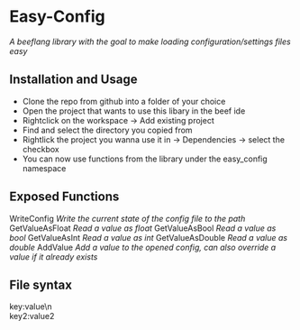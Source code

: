 # Easy-Config
*A beeflang library with the goal to make loading configuration/settings files easy*

## Installation and Usage
- Clone the repo from github into a folder of your choice
- Open the project that wants to use this libary in the beef ide
- Rightclick on the workspace -> Add existing project
- Find and select the directory you copied from
- Rightlick the project you wanna use it in -> Dependencies -> select the checkbox
- You can now use functions from the library under the easy_config namespace

## Exposed Functions

WriteConfig	*Write the current state of the config file to the path*
GetValueAsFloat *Read a value as float*
GetValueAsBool	*Read a value as bool*
GetValueAsInt	*Read a value as int*
GetValueAsDouble	*Read a value as double*
AddValue	*Add a value to the opened config, can also override a value if it already exists*

## File syntax
key:value\n  
key2:value2
